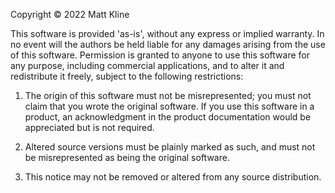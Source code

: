 Copyright © 2022 Matt Kline

This software is provided 'as-is', without any express or implied warranty. In
no event will the authors be held liable for any damages arising from the use
of this software. Permission is granted to anyone to use this software for any
purpose, including commercial applications, and to alter it and redistribute it
freely, subject to the following restrictions:

  1. The origin of this software must not be misrepresented;
     you must not claim that you wrote the original software.
     If you use this software in a product, an acknowledgment in the
     product documentation would be appreciated but is not required.

  2. Altered source versions must be plainly marked as such, and must not be
     misrepresented as being the original software.

  3. This notice may not be removed or altered from any source distribution.
